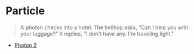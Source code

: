 # Particle

> A photon checks into a hotel. The bellhop asks, "Can I help you with your luggage?" It replies, "I don't have any. I'm traveling light."

* [Photon 2](https://store.particle.io/products/photon-2)
